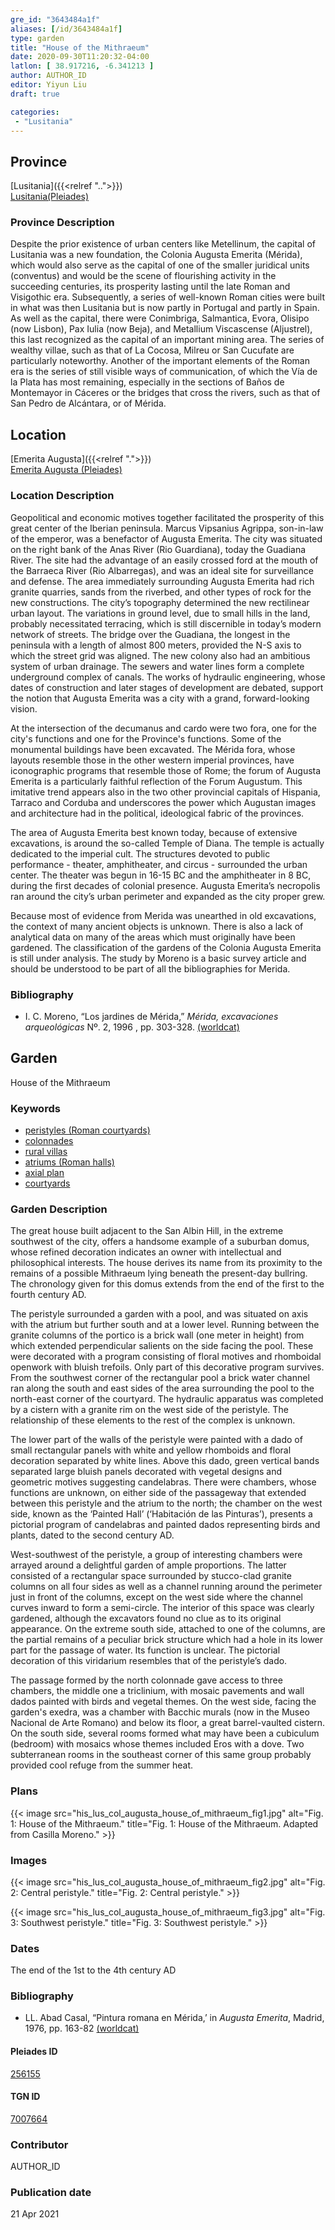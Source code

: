 ```yaml
---
gre_id: "3643484a1f"
aliases: [/id/3643484a1f]
type: garden
title: "House of the Mithraeum"
date: 2020-09-30T11:20:32-04:00
latlon: [ 38.917216, -6.341213 ]
author: AUTHOR_ID
editor: Yiyun Liu
draft: true

categories:
 - "Lusitania"
---
```


## Province

[Lusitania]({{<relref "..">}})  
[Lusitania(Pleiades)](https://pleiades.stoa.org/places/1101)

### Province Description
Despite the prior existence of urban centers like Metellinum, the capital of Lusitania was a new foundation, the Colonia Augusta Emerita (Mérida), which would also serve as the capital of one of the smaller juridical units (conventus) and would be the scene of flourishing activity in the succeeding centuries, its prosperity lasting until the late Roman and Visigothic era.  Subsequently, a series of well-known Roman cities were built in what was then Lusitania but is now partly in Portugal and partly in Spain. As well as the capital, there were Conimbriga, Salmantica, Evora, Olisipo (now Lisbon), Pax Iulia (now Beja), and Metallium Viscascense (Aljustrel), this last recognized as the capital of an important mining area. The series of wealthy villae, such as that of La Cocosa, Milreu or San Cucufate are particularly noteworthy.  Another of the important elements of the Roman era is the series of still visible ways of communication, of which the Vía de la Plata has most remaining, especially in the sections of Baños de Montemayor in Cáceres or the bridges that cross the rivers, such as that of San Pedro de Alcántara, or of Mérida.


## Location

[Emerita Augusta]({{<relref ".">}}) \
[Emerita Augusta (Pleiades)](https://pleiades.stoa.org/places/256155)

### Location Description
Geopolitical and economic motives together facilitated the prosperity of this great center of the Iberian peninsula. Marcus Vipsanius Agrippa, son-in-law of the emperor, was a benefactor of Augusta Emerita. The city was situated on the right bank of the Anas River (Rio Guardiana), today the Guadiana River. The site had the advantage of an easily crossed ford at the mouth of the Barraeca River (Rio Albarregas), and was an ideal site for surveillance and defense.  The area immediately surrounding Augusta Emerita had rich granite quarries, sands from the riverbed, and other types of rock for the new constructions.  The city’s topography determined the new rectilinear urban layout.  The variations in ground level, due to small hills in the land, probably necessitated terracing, which is still discernible in today’s modern network of streets. The bridge over the Guadiana, the longest in the peninsula with a length of almost 800 meters, provided the N-S axis to which the street grid was aligned. The new colony also had an ambitious system of urban drainage. The sewers and water lines form a complete underground complex of canals. The works of hydraulic engineering, whose dates of construction and later stages of development are debated, support the notion that Augusta Emerita was a city with a grand, forward-looking vision.

At the intersection of the decumanus and cardo were two fora, one for the city's functions and one for the Province's functions. Some of the monumental buildings have been excavated. The Mérida fora, whose layouts resemble those in the other western imperial provinces, have iconographic programs that resemble those of Rome; the forum of Augusta Emerita is a particularly faithful reflection of the Forum Augustum. This imitative trend appears also in the two other provincial capitals of Hispania, Tarraco and Corduba and underscores the power which Augustan images and architecture had in the political, ideological fabric of the provinces.

The area of Augusta Emerita best known today, because of extensive excavations, is around the so-called Temple of Diana. The temple is actually dedicated to the imperial cult. The structures devoted to public performance - theater, amphitheater, and circus - surrounded the urban center. The theater was begun in 16-15 BC and the amphitheater in 8 BC, during the first decades of colonial presence. Augusta Emerita’s necropolis ran around the city’s urban perimeter and expanded as the city proper grew.

Because most of evidence from Merida was unearthed in old excavations, the context of many ancient objects is unknown. There is also a lack of analytical data on many of the areas which must originally have been gardened. The classification of the gardens of the Colonia Augusta Emerita is still under analysis. The study by Moreno is a basic survey article and should be understood to be part of all the bibliographies for Merida.


### Bibliography
- I. C. Moreno, “Los jardines de Mérida,” *Mérida, excavaciones arqueológicas* Nº. 2, 1996 , pp. 303-328. [(worldcat)](http://www.worldcat.org/oclc/225047612)

<!--### Location Description-->

<!-- LEAVE THIS BLANK FOR NOW -->

<!--## Sublocation-->

<!--
[AREA WITHIN LOCATION, LIKE “PALATINE HILL”](GEOREFERENCE LINK)
A sublocation is any area larger than an individual garden, but located within a location. I would always try to include a link to a controlled vocabulary here if possible. This ID may well be different from the Garden ID, e.g., Pompeii versus a Garden in one of the houses which has its own Pleiades ID.
-->

<!--### Sublocation Description-->

<!-- DESCRIPTION -->

## Garden

House of the Mithraeum

### Keywords

- [peristyles (Roman courtyards)](http://vocab.getty.edu/page/aat/300004029)
- [colonnades](http://vocab.getty.edu/page/aat/300002613)
- [rural villas](#)
- [atriums (Roman halls)](http://vocab.getty.edu/page/aat/300004097)
- [axial plan](http://vocab.getty.edu/page/aat/300121971)
- [courtyards](http://vocab.getty.edu/page/aat/300004095)

### Garden Description

The great house built adjacent to the San Albin Hill, in the extreme southwest of the city, offers a handsome example of a suburban domus, whose refined decoration indicates an owner with intellectual and philosophical interests. The house derives its name from its proximity to the remains of a possible Mithraeum lying beneath the present-day bullring. The chronology given for this domus extends from the end of the first to the fourth century AD.

The peristyle surrounded a garden with a pool, and was situated on axis with the atrium but further south and at a lower level. Running between the granite columns of the portico is a brick wall (one meter in height) from which extended perpendicular salients on the side facing the pool. These were decorated with a program consisting of floral motives and rhomboidal openwork with bluish trefoils. Only part of this decorative program survives. From the southwest corner of the rectangular pool a brick water channel ran along the south and east sides of the area surrounding the pool to the north-east corner of the courtyard. The hydraulic apparatus was completed by a cistern with a granite rim on the west side of the peristyle. The relationship of these elements to the rest of the complex is unknown.

The lower part of the walls of the peristyle were painted with a dado of small rectangular panels with white and yellow rhomboids and floral decoration separated by white lines. Above this dado, green vertical bands separated large bluish panels decorated with vegetal designs and geometric motives suggesting candelabras. There were chambers, whose functions are unknown, on either side of the passageway that extended between this peristyle and the atrium to the north; the chamber on the west side, known as the ‘Painted Hall’ (‘Habitación de las Pinturas’), presents a pictorial program of candelabras and painted dados representing birds and plants, dated to the second century AD.

West-southwest of the peristyle, a group of interesting chambers were arrayed around a delightful garden of ample proportions. The latter consisted of a rectangular space surrounded by stucco-clad granite columns on all four sides as well as a channel running around the perimeter just in front of the columns, except on the west side where the channel curves inward to form a semi-circle. The interior of this space was clearly gardened, although the excavators found no clue as to its original appearance. On the extreme south side, attached to one of the columns, are the partial remains of a peculiar brick structure which had a hole in its lower part for the passage of water. Its function is unclear. The pictorial decoration of this viridarium resembles that of the peristyle’s dado.

The passage formed by the north colonnade gave access to three chambers, the middle one a triclinium, with mosaic pavements and wall dados painted with birds and vegetal themes. On the west side, facing the garden's exedra, was a chamber with Bacchic murals (now in the Museo Nacional de Arte Romano) and below its floor, a great barrel-vaulted cistern. On the south side, several rooms formed what may have been a cubiculum (bedroom) with mosaics whose themes included Eros with a dove. Two subterranean rooms in the southeast corner of this same group probably provided cool refuge from the summer heat.

<!--
{{< image src="FILENAME" alt="ALT_TEXT" title="CAPTION" >}}
-->

### Plans

{{< image src="his_lus_col_augusta_house_of_mithraeum_fig1.jpg" alt="Fig. 1: House of the Mithraeum." title="Fig. 1: House of the Mithraeum. Adapted from Casilla Moreno." >}}

### Images

{{< image src="his_lus_col_augusta_house_of_mithraeum_fig2.jpg" alt="Fig. 2: Central peristyle." title="Fig. 2: Central peristyle." >}}

{{< image src="his_lus_col_augusta_house_of_mithraeum_fig3.jpg" alt="Fig. 3: Southwest peristyle." title="Fig. 3: Southwest peristyle." >}}

### Dates

The end of the 1st to the 4th century AD

### Bibliography

*   LL. Abad Casal, “Pintura romana en Mérida,’ in *Augusta Emerita*, Madrid, 1976, pp. 163-82 [(worldcat)](http://www.worldcat.org/oclc/180625207)

<!--#### Periodo ID-->

<!-- [PERIODO_ID](https://pleiades.stoa.org/places/PLEIADES_ID) -->

#### Pleiades ID

[256155](https://pleiades.stoa.org/places/256155)

#### TGN ID

[7007664](http://vocab.getty.edu/page/tgn/7007664)

### Contributor

AUTHOR_ID

### Publication date


21 Apr 2021

<!--### Related articles-->

<!-- Links to other related articles. Leave blank for now -->